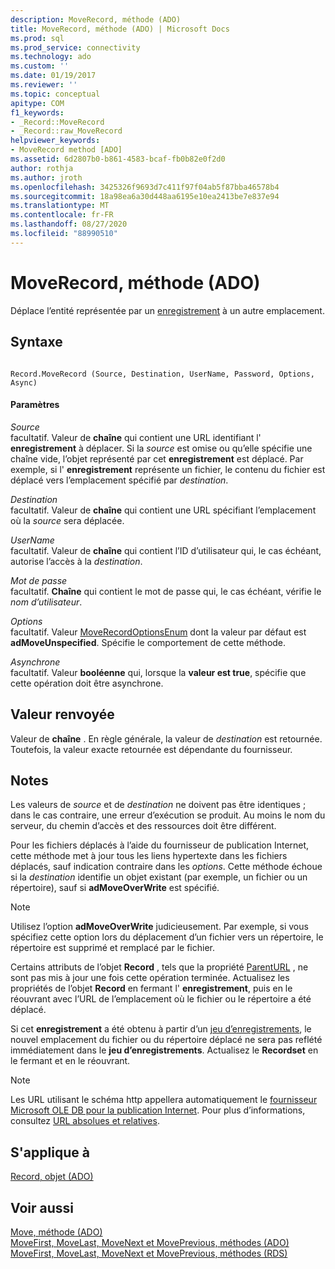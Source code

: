 ```yaml
---
description: MoveRecord, méthode (ADO)
title: MoveRecord, méthode (ADO) | Microsoft Docs
ms.prod: sql
ms.prod_service: connectivity
ms.technology: ado
ms.custom: ''
ms.date: 01/19/2017
ms.reviewer: ''
ms.topic: conceptual
apitype: COM
f1_keywords:
- _Record::MoveRecord
- _Record::raw_MoveRecord
helpviewer_keywords:
- MoveRecord method [ADO]
ms.assetid: 6d2807b0-b861-4583-bcaf-fb0b82e0f2d0
author: rothja
ms.author: jroth
ms.openlocfilehash: 3425326f9693d7c411f97f04ab5f87bba46578b4
ms.sourcegitcommit: 18a98ea6a30d448aa6195e10ea2413be7e837e94
ms.translationtype: MT
ms.contentlocale: fr-FR
ms.lasthandoff: 08/27/2020
ms.locfileid: "88990510"
---
```

# <a name="moverecord-method-ado"></a>MoveRecord, méthode (ADO)
Déplace l’entité représentée par un [enregistrement](./record-object-ado.md) à un autre emplacement.  
  
## <a name="syntax"></a>Syntaxe  
  
```  
  
Record.MoveRecord (Source, Destination, UserName, Password, Options, Async)  
```  
  
#### <a name="parameters"></a>Paramètres  
 *Source*  
 facultatif. Valeur de **chaîne** qui contient une URL identifiant l' **enregistrement** à déplacer. Si la *source* est omise ou qu’elle spécifie une chaîne vide, l’objet représenté par cet **enregistrement** est déplacé. Par exemple, si l' **enregistrement** représente un fichier, le contenu du fichier est déplacé vers l’emplacement spécifié par *destination*.  
  
 *Destination*  
 facultatif. Valeur de **chaîne** qui contient une URL spécifiant l’emplacement où la *source* sera déplacée.  
  
 *UserName*  
 facultatif. Valeur de **chaîne** qui contient l’ID d’utilisateur qui, le cas échéant, autorise l’accès à la *destination*.  
  
 *Mot de passe*  
 facultatif. **Chaîne** qui contient le mot de passe qui, le cas échéant, vérifie le *nom d’utilisateur*.  
  
 *Options*  
 facultatif. Valeur [MoveRecordOptionsEnum](./moverecordoptionsenum.md) dont la valeur par défaut est **adMoveUnspecified**. Spécifie le comportement de cette méthode.  
  
 *Asynchrone*  
 facultatif. Valeur **booléenne** qui, lorsque la **valeur est true**, spécifie que cette opération doit être asynchrone.  
  
## <a name="return-value"></a>Valeur renvoyée  
 Valeur de **chaîne** . En règle générale, la valeur de *destination* est retournée. Toutefois, la valeur exacte retournée est dépendante du fournisseur.  
  
## <a name="remarks"></a>Notes  
 Les valeurs de *source* et de *destination* ne doivent pas être identiques ; dans le cas contraire, une erreur d’exécution se produit. Au moins le nom du serveur, du chemin d’accès et des ressources doit être différent.  
  
 Pour les fichiers déplacés à l’aide du fournisseur de publication Internet, cette méthode met à jour tous les liens hypertexte dans les fichiers déplacés, sauf indication contraire dans les *options*. Cette méthode échoue si la *destination* identifie un objet existant (par exemple, un fichier ou un répertoire), sauf si **adMoveOverWrite** est spécifié.  
  
> [!NOTE]
>  Utilisez l’option **adMoveOverWrite** judicieusement. Par exemple, si vous spécifiez cette option lors du déplacement d’un fichier vers un répertoire, le répertoire est supprimé et remplacé par le fichier.  
  
 Certains attributs de l’objet **Record** , tels que la propriété [ParentURL](./parenturl-property-ado.md) , ne sont pas mis à jour une fois cette opération terminée. Actualisez les propriétés de l’objet **Record** en fermant l' **enregistrement**, puis en le réouvrant avec l’URL de l’emplacement où le fichier ou le répertoire a été déplacé.  
  
 Si cet **enregistrement** a été obtenu à partir d’un [jeu d’enregistrements](./recordset-object-ado.md), le nouvel emplacement du fichier ou du répertoire déplacé ne sera pas reflété immédiatement dans le **jeu d’enregistrements**. Actualisez le **Recordset** en le fermant et en le réouvrant.  
  
> [!NOTE]
>  Les URL utilisant le schéma http appellera automatiquement le [fournisseur Microsoft OLE DB pour la publication Internet](../../guide/appendixes/microsoft-ole-db-provider-for-internet-publishing.md). Pour plus d’informations, consultez [URL absolues et relatives](../../guide/data/absolute-and-relative-urls.md).  
  
## <a name="applies-to"></a>S'applique à  
 [Record, objet (ADO)](./record-object-ado.md)  
  
## <a name="see-also"></a>Voir aussi  
 [Move, méthode (ADO)](./move-method-ado.md)   
 [MoveFirst, MoveLast, MoveNext et MovePrevious, méthodes (ADO)](./movefirst-movelast-movenext-and-moveprevious-methods-ado.md)   
 [MoveFirst, MoveLast, MoveNext et MovePrevious, méthodes (RDS)](../rds-api/movefirst-movelast-movenext-and-moveprevious-methods-rds.md)